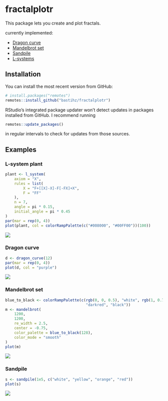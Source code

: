 
<!-- README.md is generated from README.Rmd. Please edit that file -->

# fractalplotr

This package lets you create and plot fractals.

currently implemented:

-   [Dragon curve](https://en.wikipedia.org/wiki/Dragon_curve)
-   [Mandelbrot set](https://en.wikipedia.org/wiki/Mandelbrot_set)
-   [Sandpile](https://en.wikipedia.org/wiki/Abelian_sandpile_model)
-   [L-systems](https://en.wikipedia.org/wiki/L-system)

## Installation

You can install the most recent version from GitHub:

``` r
# install.packages("remotes")
remotes::install_github("bastihz/fractalplotr")
```

RStudio’s integrated package updater won’t detect updates in packages
installed from GitHub. I recommend running

``` r
remotes::update_packages()
```

in regular intervals to check for updates from those sources.

## Examples

### L-system plant

``` r
plant <- l_system(
    axiom = "X",
    rules = list(
        X = "F+[[X]-X]-F[-FX]+X",
        F = "FF"
    ),
    n = 7,
    angle = pi * 0.15,
    initial_angle = pi * 0.45
)
par(mar = rep(0, 4))
plot(plant, col = colorRampPalette(c("#008000", "#00FF00"))(100))
```

![](readme_figures/README-l_plant-1.png)<!-- -->

### Dragon curve

``` r
d <- dragon_curve(12)
par(mar = rep(0, 4))
plot(d, col = "purple")
```

![](readme_figures/README-dragon-1.png)<!-- -->

### Mandelbrot set

``` r
blue_to_black <- colorRampPalette(c(rgb(0, 0, 0.5), "white", rgb(1, 0.75, 0), 
                                    "darkred", "black"))
m <- mandelbrot(
    1200, 
    1200,
    re_width = 2.5,
    center = -0.75,
    color_palette = blue_to_black(128),
    color_mode = "smooth"
)
plot(m)
```

![](readme_figures/README-mandelbrot-1.png)<!-- -->

### Sandpile

``` r
s <- sandpile(1e5, c("white", "yellow", "orange", "red"))
plot(s)
```

![](readme_figures/README-sandpile-1.png)<!-- -->
